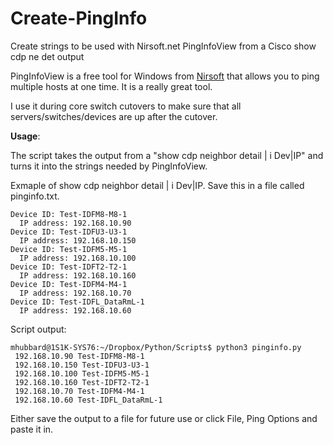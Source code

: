 # Create-PingInfo
Create strings to be used with Nirsoft.net PingInfoView from a Cisco show cdp ne det output

PingInfoView is a free tool for Windows from [Nirsoft](http://www.nirsoft.net/utils/multiple_ping_tool.html) that
allows you to ping multiple hosts at one time. It is a really great tool.

I use it during core switch cutovers to make sure that all servers/switches/devices are up after the cutover. 

**Usage**:

The script takes the output from a "show cdp neighbor detail | i Dev|IP" and turns it into the strings needed
by PingInfoView.

Exmaple of show cdp neighbor detail | i Dev|IP. Save this in a file called pinginfo.txt.
```
Device ID: Test-IDFM8-M8-1
  IP address: 192.168.10.90
Device ID: Test-IDFU3-U3-1
  IP address: 192.168.10.150
Device ID: Test-IDFM5-M5-1
  IP address: 192.168.10.100
Device ID: Test-IDFT2-T2-1
  IP address: 192.168.10.160
Device ID: Test-IDFM4-M4-1
  IP address: 192.168.10.70
Device ID: Test-IDFL_DataRmL-1
  IP address: 192.168.10.60
```  
Script output:
```
mhubbard@1S1K-SYS76:~/Dropbox/Python/Scripts$ python3 pinginfo.py
 192.168.10.90 Test-IDFM8-M8-1
 192.168.10.150 Test-IDFU3-U3-1
 192.168.10.100 Test-IDFM5-M5-1
 192.168.10.160 Test-IDFT2-T2-1
 192.168.10.70 Test-IDFM4-M4-1
 192.168.10.60 Test-IDFL_DataRmL-1
 ```

Either save the output to a file for future use or click File, Ping Options and paste it in. 
